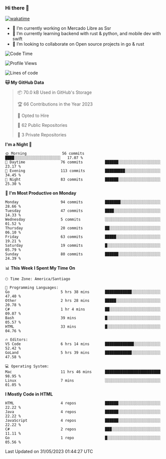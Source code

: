### Hi there 👋

[![wakatime](https://wakatime.com/badge/user/330beacb-fb27-4e32-bc38-f8f521bcf832.svg)](https://wakatime.com/@330beacb-fb27-4e32-bc38-f8f521bcf832)

- 🔭 I’m currently working on Mercado Libre as Ssr
- 🌱 I’m currently learning backend with rust & python, and mobile dev with swift
- 👯 I’m looking to collaborate on Open source projects in go & rust

<!--START_SECTION:waka-->
![Code Time](http://img.shields.io/badge/Code%20Time-93%20hrs%2032%20mins-blue)

![Profile Views](http://img.shields.io/badge/Profile%20Views-0-blue)

![Lines of code](https://img.shields.io/badge/From%20Hello%20World%20I%27ve%20Written-3.4%20million%20lines%20of%20code-blue)

**🐱 My GitHub Data** 

> 📦 70.0 kB Used in GitHub's Storage 
 > 
> 🏆 66 Contributions in the Year 2023
 > 
> 💼 Opted to Hire
 > 
> 📜 62 Public Repositories 
 > 
> 🔑 3 Private Repositories 
 > 
**I'm a Night 🦉** 

```text
🌞 Morning                56 commits          ████░░░░░░░░░░░░░░░░░░░░░   17.07 % 
🌆 Daytime                76 commits          ██████░░░░░░░░░░░░░░░░░░░   23.17 % 
🌃 Evening                113 commits         █████████░░░░░░░░░░░░░░░░   34.45 % 
🌙 Night                  83 commits          ██████░░░░░░░░░░░░░░░░░░░   25.30 % 
```
📅 **I'm Most Productive on Monday** 

```text
Monday                   94 commits          ███████░░░░░░░░░░░░░░░░░░   28.66 % 
Tuesday                  47 commits          ████░░░░░░░░░░░░░░░░░░░░░   14.33 % 
Wednesday                5 commits           ░░░░░░░░░░░░░░░░░░░░░░░░░   01.52 % 
Thursday                 20 commits          ██░░░░░░░░░░░░░░░░░░░░░░░   06.10 % 
Friday                   63 commits          █████░░░░░░░░░░░░░░░░░░░░   19.21 % 
Saturday                 19 commits          █░░░░░░░░░░░░░░░░░░░░░░░░   05.79 % 
Sunday                   80 commits          ██████░░░░░░░░░░░░░░░░░░░   24.39 % 
```


📊 **This Week I Spent My Time On** 

```text
🕑︎ Time Zone: America/Santiago

💬 Programming Languages: 
Go                       5 hrs 38 mins       ████████████░░░░░░░░░░░░░   47.40 % 
Other                    2 hrs 28 mins       █████░░░░░░░░░░░░░░░░░░░░   20.78 % 
C#                       1 hr 4 mins         ██░░░░░░░░░░░░░░░░░░░░░░░   09.07 % 
Bash                     39 mins             █░░░░░░░░░░░░░░░░░░░░░░░░   05.57 % 
HTML                     33 mins             █░░░░░░░░░░░░░░░░░░░░░░░░   04.76 % 

🔥 Editors: 
VS Code                  6 hrs 14 mins       █████████████░░░░░░░░░░░░   52.42 % 
GoLand                   5 hrs 39 mins       ████████████░░░░░░░░░░░░░   47.58 % 

💻 Operating System: 
Mac                      11 hrs 46 mins      █████████████████████████   98.95 % 
Linux                    7 mins              ░░░░░░░░░░░░░░░░░░░░░░░░░   01.05 % 
```

**I Mostly Code in HTML** 

```text
HTML                     4 repos             ██████░░░░░░░░░░░░░░░░░░░   22.22 % 
Java                     4 repos             ██████░░░░░░░░░░░░░░░░░░░   22.22 % 
JavaScript               4 repos             ██████░░░░░░░░░░░░░░░░░░░   22.22 % 
C#                       2 repos             ███░░░░░░░░░░░░░░░░░░░░░░   11.11 % 
Go                       1 repo              █░░░░░░░░░░░░░░░░░░░░░░░░   05.56 % 
```




 Last Updated on 31/05/2023 01:44:27 UTC
<!--END_SECTION:waka-->
